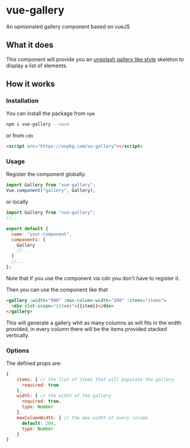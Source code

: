 # vue-gallery

An opinionated gallery component based on vueJS

## What it does

This component will provide you an [unsplash gallery like style](https://unsplash.com/) skeleton to display a list of elements.

## How it works

### Installation

You can install the package from `npm`

```bash
npm i vue-gallery --save
```

or from `cdn`

```html
<script src="https://unpkg.com/vu-gallery"></script>
```

### Usage

Register the component globally:

```js
import Gallery from "vue-gallery";
Vue.component("gallery", Gallery);
```

or locally

```js
import Gallery from "vue-gallery";
//...

export default {
  name: "your-component",
  components: {
    Gallery
    //...
  }
  //...
};
```

Note that if you use the component via cdn you don't have to register it.

Then you can use the component like that

```html
<gallery :width="900" :max-column-width="200" :items="items">
  <div slot-scope="{item}">{{item}}</div>
</gallery>
```

This will generate a gallery whit as many columns as will fits in the width provided, in every column there will be the items provided stacked vertically.

### Options

The defined props are:

```js
{
    items: { // the list of items that will populate the gallery
      required: true
    },
    width: { // the width of the gallery
      required: true,
      type: Number
    },
    maxColumnWidth: { // the max width of every column
      default: 200,
      type: Number
    }
}
```
